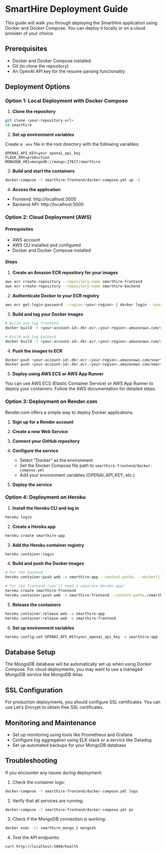 # SmartHire Deployment Guide

This guide will walk you through deploying the SmartHire application using Docker and Docker Compose. You can deploy it locally or on a cloud provider of your choice.

## Prerequisites

- Docker and Docker Compose installed
- Git (to clone the repository)
- An OpenAI API key for the resume parsing functionality

## Deployment Options

### Option 1: Local Deployment with Docker Compose

1. **Clone the repository**

```bash
git clone <your-repository-url>
cd smarthire
```

2. **Set up environment variables**

Create a `.env` file in the root directory with the following variables:

```
OPENAI_API_KEY=your_openai_api_key
FLASK_ENV=production
MONGODB_URI=mongodb://mongo:27017/smarthire
```

3. **Build and start the containers**

```bash
docker-compose -f smarthire-frontend/docker-compose.yml up -d
```

4. **Access the application**

- Frontend: http://localhost:3000
- Backend API: http://localhost:5000

### Option 2: Cloud Deployment (AWS)

#### Prerequisites
- AWS account
- AWS CLI installed and configured
- Docker and Docker Compose installed

#### Steps

1. **Create an Amazon ECR repository for your images**

```bash
aws ecr create-repository --repository-name smarthire-frontend
aws ecr create-repository --repository-name smarthire-backend
```

2. **Authenticate Docker to your ECR registry**

```bash
aws ecr get-login-password --region <your-region> | docker login --username AWS --password-stdin <your-account-id>.dkr.ecr.<your-region>.amazonaws.com
```

3. **Build and tag your Docker images**

```bash
# Build and tag frontend
docker build -t <your-account-id>.dkr.ecr.<your-region>.amazonaws.com/smarthire-frontend:latest ./smarthire-frontend

# Build and tag backend
docker build -t <your-account-id>.dkr.ecr.<your-region>.amazonaws.com/smarthire-backend:latest -f Dockerfile.backend .
```

4. **Push the images to ECR**

```bash
docker push <your-account-id>.dkr.ecr.<your-region>.amazonaws.com/smarthire-frontend:latest
docker push <your-account-id>.dkr.ecr.<your-region>.amazonaws.com/smarthire-backend:latest
```

5. **Deploy using AWS ECS or AWS App Runner**

You can use AWS ECS (Elastic Container Service) or AWS App Runner to deploy your containers. Follow the AWS documentation for detailed steps.

### Option 3: Deployment on Render.com

Render.com offers a simple way to deploy Docker applications.

1. **Sign up for a Render account**

2. **Create a new Web Service**

3. **Connect your GitHub repository**

4. **Configure the service**
   - Select "Docker" as the environment
   - Set the Docker Compose file path to `smarthire-frontend/docker-compose.yml`
   - Add your environment variables (OPENAI_API_KEY, etc.)

5. **Deploy the service**

### Option 4: Deployment on Heroku

1. **Install the Heroku CLI and log in**

```bash
heroku login
```

2. **Create a Heroku app**

```bash
heroku create smarthire-app
```

3. **Add the Heroku container registry**

```bash
heroku container:login
```

4. **Build and push the Docker images**

```bash
# For the backend
heroku container:push web -a smarthire-app --context-path=. --dockerfile=Dockerfile.backend

# For the frontend (you'll need a separate Heroku app)
heroku create smarthire-frontend
heroku container:push web -a smarthire-frontend --context-path=./smarthire-frontend
```

5. **Release the containers**

```bash
heroku container:release web -a smarthire-app
heroku container:release web -a smarthire-frontend
```

6. **Set up environment variables**

```bash
heroku config:set OPENAI_API_KEY=your_openai_api_key -a smarthire-app
```

## Database Setup

The MongoDB database will be automatically set up when using Docker Compose. For cloud deployments, you may want to use a managed MongoDB service like MongoDB Atlas.

## SSL Configuration

For production deployments, you should configure SSL certificates. You can use Let's Encrypt to obtain free SSL certificates.

## Monitoring and Maintenance

- Set up monitoring using tools like Prometheus and Grafana
- Configure log aggregation using ELK stack or a service like Datadog
- Set up automated backups for your MongoDB database

## Troubleshooting

If you encounter any issues during deployment:

1. Check the container logs:
```bash
docker-compose -f smarthire-frontend/docker-compose.yml logs
```

2. Verify that all services are running:
```bash
docker-compose -f smarthire-frontend/docker-compose.yml ps
```

3. Check if the MongoDB connection is working:
```bash
docker exec -it smarthire_mongo_1 mongosh
```

4. Test the API endpoints:
```bash
curl http://localhost:5000/health
```